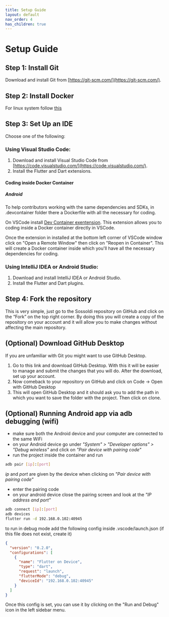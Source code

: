 ```yaml
---
title: Setup Guide
layout: default
nav_order: 4
has_children: true
---
```

# Setup Guide

## Step 1: Install Git

Download and install Git from [https://git-scm.com/](https://git-scm.com/).

## Step 2: Install Docker

For linux system follow [this](https://docs.docker.com/engine/install/ubuntu/)

## Step 3: Set Up an IDE

Choose one of the following:

### Using Visual Studio Code:

1. Download and install Visual Studio Code from [https://code.visualstudio.com/](https://code.visualstudio.com/).
2. Install the Flutter and Dart extensions.

#### Coding inside Docker Container

##### Android

To help contributors working with the same dependencies and SDKs, in .devcontainer folder there a Dockerfile with all the necessary for coding.

On VSCode install [Dev Container exentension](https://marketplace.visualstudio.com/items?itemName=ms-vscode-remote.remote-containers). This extension allows you to coding inside a Docker container directly in VSCode.

Once the extension in installed at the bottom left corner of VSCode window click on "Open a Remote Window" then click on "Reopen in Container". This will create a Docker container inside which you'll have all the necessary dependencies for coding.

### Using IntelliJ IDEA or Android Studio:

1. Download and install IntelliJ IDEA or Android Studio.
2. Install the Flutter and Dart plugins.

## Step 4: Fork the repository

This is very simple, just go to the Sossoldi repository on GitHub and click on the “Fork” on the top right corner. By doing this you will create a copy of the repository on your account and it will allow you to make changes without affecting the main repository.

## (Optional) Download GitHub Desktop

If you are unfamiliar with Git you might want to use GitHub Desktop.

1. Go to this link and download GitHub Desktop. With this it will be easier to manage and submit the changes that you will do. After the download, set up your account.
2. Now comeback to your repository on GitHub and click on Code -> Open with GitHub Desktop
3. This will open GitHub Desktop and it should ask you to add the path in which you want to save the folder with the project. Then click on clone.

## (Optional) Running Android app via adb debugging (wifi)

- make sure both the Android device and your computer are connected to the same WiFi
- on your Android device go under *"System" > "Developer options" > "Debug wireless"* and click on *"Pair device with pairing code"*
- run the project inside the container and run

```sh
adb pair [ip]:[port]
```

*ip* and *port* are given by the device when clicking on *"Pair device with pairing code"*

- enter the pairing code
- on your android device close the pairing screen and look at the *"IP address and port"*

```sh
adb connect [ip]:[port]
adb devices
flutter run -d 192.168.0.102:40945
```

to run in debug mode add the following config inside .vscode/launch.json (if this file does not exist, create it)

```json
{
  "version": "0.2.0",
  "configurations": [
    {
      "name": "Flutter on Device",
      "type": "dart",
      "request": "launch",
      "flutterMode": "debug",
      "deviceId": "192.168.0.102:40945"
    }
  ]
}
```

Once this config is set, you can use it by clicking on the "Run and Debug" icon in the left sidebar menu.